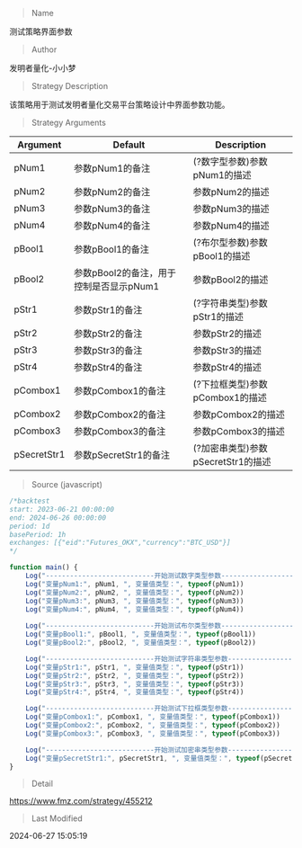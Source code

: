 
> Name

测试策略界面参数

> Author

发明者量化-小小梦

> Strategy Description

该策略用于测试发明者量化交易平台策略设计中界面参数功能。

> Strategy Arguments



|Argument|Default|Description|
|----|----|----|
|pNum1|参数pNum1的备注|(?数字型参数)参数pNum1的描述|
|pNum2|参数pNum2的备注|参数pNum2的描述|
|pNum3|参数pNum3的备注|参数pNum3的描述|
|pNum4|参数pNum4的备注|参数pNum4的描述|
|pBool1|参数pBool1的备注|(?布尔型参数)参数pBool1的描述|
|pBool2|参数pBool2的备注，用于控制是否显示pNum1|参数pBool2的描述|
|pStr1|参数pStr1的备注|(?字符串类型)参数pStr1的描述|
|pStr2|参数pStr2的备注|参数pStr2的描述|
|pStr3|参数pStr3的备注|参数pStr3的描述|
|pStr4|参数pStr4的备注|参数pStr4的描述|
|pCombox1|参数pCombox1的备注|(?下拉框类型)参数pCombox1的描述|
|pCombox2|参数pCombox2的备注|参数pCombox2的描述|
|pCombox3|参数pCombox3的备注|参数pCombox3的描述|
|pSecretStr1|参数pSecretStr1的备注|(?加密串类型)参数pSecretStr1的描述|


> Source (javascript)

``` javascript
/*backtest
start: 2023-06-21 00:00:00
end: 2024-06-26 00:00:00
period: 1d
basePeriod: 1h
exchanges: [{"eid":"Futures_OKX","currency":"BTC_USD"}]
*/

function main() {
    Log("---------------------------开始测试数字类型参数---------------------------")
    Log("变量pNum1:", pNum1, ", 变量值类型：", typeof(pNum1))
    Log("变量pNum2:", pNum2, ", 变量值类型：", typeof(pNum2))
    Log("变量pNum3:", pNum3, ", 变量值类型：", typeof(pNum3))
    Log("变量pNum4:", pNum4, ", 变量值类型：", typeof(pNum4))
    
    Log("---------------------------开始测试布尔类型参数---------------------------")
    Log("变量pBool1:", pBool1, ", 变量值类型：", typeof(pBool1))
    Log("变量pBool2:", pBool2, ", 变量值类型：", typeof(pBool2))

    Log("---------------------------开始测试字符串类型参数---------------------------")
    Log("变量pStr1:", pStr1, ", 变量值类型：", typeof(pStr1))
    Log("变量pStr2:", pStr2, ", 变量值类型：", typeof(pStr2))
    Log("变量pStr3:", pStr3, ", 变量值类型：", typeof(pStr3))
    Log("变量pStr4:", pStr4, ", 变量值类型：", typeof(pStr4))

    Log("---------------------------开始测试下拉框类型参数---------------------------")
    Log("变量pCombox1:", pCombox1, ", 变量值类型：", typeof(pCombox1))
    Log("变量pCombox2:", pCombox2, ", 变量值类型：", typeof(pCombox2))
    Log("变量pCombox3:", pCombox3, ", 变量值类型：", typeof(pCombox3))

    Log("---------------------------开始测试加密串类型参数---------------------------")
    Log("变量pSecretStr1:", pSecretStr1, ", 变量值类型：", typeof(pSecretStr1))
}
```

> Detail

https://www.fmz.com/strategy/455212

> Last Modified

2024-06-27 15:05:19
